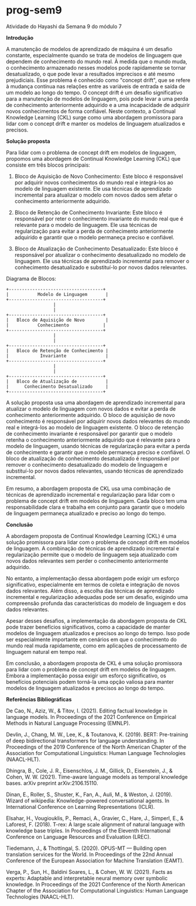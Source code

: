 # prog-sem9
Atividade do Hayashi da Semana 9 do módulo 7

**Introdução**

A manutenção de modelos de aprendizado de máquina é um desafio constante, especialmente quando se trata de modelos de linguagem que dependem de conhecimento do mundo real. À medida que o mundo muda, o conhecimento armazenado nesses modelos pode rapidamente se tornar desatualizado, o que pode levar a resultados imprecisos e até mesmo prejudiciais. Esse problema é conhecido como "concept drift", que se refere à mudança contínua nas relações entre as variáveis de entrada e saída de um modelo ao longo do tempo. O concept drift é um desafio significativo para a manutenção de modelos de linguagem, pois pode levar a uma perda de conhecimento anteriormente adquirido e a uma incapacidade de adquirir novos conhecimentos de forma confiável. Neste contexto, a Continual Knowledge Learning (CKL) surge como uma abordagem promissora para lidar com o concept drift e manter os modelos de linguagem atualizados e precisos.

**Solução proposta**

Para lidar com o problema de concept drift em modelos de linguagem, propomos uma abordagem de Continual Knowledge Learning (CKL) que consiste em três blocos principais: 

1. Bloco de Aquisição de Novo Conhecimento: Este bloco é responsável por adquirir novos conhecimentos do mundo real e integrá-los ao modelo de linguagem existente. Ele usa técnicas de aprendizado incremental para atualizar o modelo com novos dados sem afetar o conhecimento anteriormente adquirido. 

2. Bloco de Retenção de Conhecimento Invariante: Este bloco é responsável por reter o conhecimento invariante do mundo real que é relevante para o modelo de linguagem. Ele usa técnicas de regularização para evitar a perda de conhecimento anteriormente adquirido e garantir que o modelo permaneça preciso e confiável. 

3. Bloco de Atualização de Conhecimento Desatualizado: Este bloco é responsável por atualizar o conhecimento desatualizado no modelo de linguagem. Ele usa técnicas de aprendizado incremental para remover o conhecimento desatualizado e substituí-lo por novos dados relevantes. 

Diagrama de Blocos:

```
+------------------------------------+
|           Modelo de Linguagem       |
+------------------------------------+
                  |
                  |
+------------------------------------+
|   Bloco de Aquisição de Novo        |
|           Conhecimento             |
+------------------------------------+
                  |
                  |
+------------------------------------+
|   Bloco de Retenção de Conhecimento |
|            Invariante               |
+------------------------------------+
                  |
                  |
+------------------------------------+
|   Bloco de Atualização de           |
|      Conhecimento Desatualizado     |
+------------------------------------+
```

A solução proposta usa uma abordagem de aprendizado incremental para atualizar o modelo de linguagem com novos dados e evitar a perda de conhecimento anteriormente adquirido. O bloco de aquisição de novo conhecimento é responsável por adquirir novos dados relevantes do mundo real e integrá-los ao modelo de linguagem existente. O bloco de retenção de conhecimento invariante é responsável por garantir que o modelo retenha o conhecimento anteriormente adquirido que é relevante para o modelo de linguagem, usando técnicas de regularização para evitar a perda de conhecimento e garantir que o modelo permaneça preciso e confiável. O bloco de atualização de conhecimento desatualizado é responsável por remover o conhecimento desatualizado do modelo de linguagem e substituí-lo por novos dados relevantes, usando técnicas de aprendizado incremental. 

Em resumo, a abordagem proposta de CKL usa uma combinação de técnicas de aprendizado incremental e regularização para lidar com o problema de concept drift em modelos de linguagem. Cada bloco tem uma responsabilidade clara e trabalha em conjunto para garantir que o modelo de linguagem permaneça atualizado e preciso ao longo do tempo.

**Conclusão**

A abordagem proposta de Continual Knowledge Learning (CKL) é uma solução promissora para lidar com o problema de concept drift em modelos de linguagem. A combinação de técnicas de aprendizado incremental e regularização permite que o modelo de linguagem seja atualizado com novos dados relevantes sem perder o conhecimento anteriormente adquirido. 

No entanto, a implementação dessa abordagem pode exigir um esforço significativo, especialmente em termos de coleta e integração de novos dados relevantes. Além disso, a escolha das técnicas de aprendizado incremental e regularização adequadas pode ser um desafio, exigindo uma compreensão profunda das características do modelo de linguagem e dos dados relevantes. 

Apesar desses desafios, a implementação da abordagem proposta de CKL pode trazer benefícios significativos, como a capacidade de manter modelos de linguagem atualizados e precisos ao longo do tempo. Isso pode ser especialmente importante em cenários em que o conhecimento do mundo real muda rapidamente, como em aplicações de processamento de linguagem natural em tempo real. 

Em conclusão, a abordagem proposta de CKL é uma solução promissora para lidar com o problema de concept drift em modelos de linguagem. Embora a implementação possa exigir um esforço significativo, os benefícios potenciais podem torná-la uma opção valiosa para manter modelos de linguagem atualizados e precisos ao longo do tempo.

**Referências Bibliográficas**

De Cao, N., Aziz, W., & Titov, I. (2021). Editing factual knowledge in language models. In Proceedings of the 2021 Conference on Empirical Methods in Natural Language Processing (EMNLP).

Devlin, J., Chang, M. W., Lee, K., & Toutanova, K. (2019). BERT: Pre-training of deep bidirectional transformers for language understanding. In Proceedings of the 2019 Conference of the North American Chapter of the Association for Computational Linguistics: Human Language Technologies (NAACL-HLT).

Dhingra, B., Cole, J. R., Eisenschlos, J. M., Gillick, D., Eisenstein, J., & Cohen, W. W. (2021). Time-aware language models as temporal knowledge bases. arXiv preprint arXiv:2106.15110.

Dinan, E., Roller, S., Shuster, K., Fan, A., Auli, M., & Weston, J. (2019). Wizard of wikipedia: Knowledge-powered conversational agents. In International Conference on Learning Representations (ICLR).

Elsahar, H., Vougiouklis, P., Remaci, A., Gravier, C., Hare, J., Simperl, E., & Laforest, F. (2018). T-rex: A large scale alignment of natural language with knowledge base triples. In Proceedings of the Eleventh International Conference on Language Resources and Evaluation (LREC).

Tiedemann, J., & Thottingal, S. (2020). OPUS-MT — Building open translation services for the World. In Proceedings of the 22nd Annual Conference of the European Association for Machine Translation (EAMT).

Verga, P., Sun, H., Baldini Soares, L., & Cohen, W. W. (2021). Facts as experts: Adaptable and interpretable neural memory over symbolic knowledge. In Proceedings of the 2021 Conference of the North American Chapter of the Association for Computational Linguistics: Human Language Technologies (NAACL-HLT).
